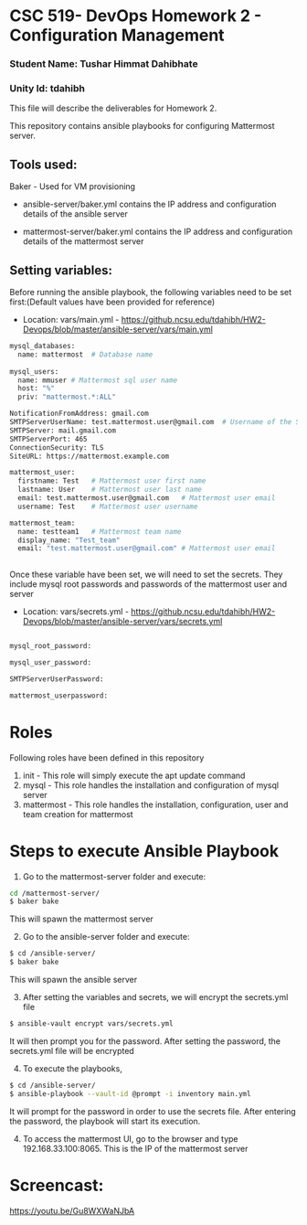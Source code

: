# CSC 519- DevOps Homework 2 - Configuration Management

### Student Name: Tushar Himmat Dahibhate
### Unity Id: tdahibh

This file will describe the deliverables for Homework 2.

This repository contains ansible playbooks for configuring Mattermost server.

## Tools used:
Baker - Used for VM provisioning

- ansible-server/baker.yml contains the IP address and configuration details of the ansible server

- mattermost-server/baker.yml contains the IP address and configuration details of the mattermost server

## Setting variables:
Before running the ansible playbook, the following variables need to be set first:(Default values have been provided for reference)

- Location: vars/main.yml - https://github.ncsu.edu/tdahibh/HW2-Devops/blob/master/ansible-server/vars/main.yml

```bash
mysql_databases:
  name: mattermost  # Database name
  
mysql_users:
  name: mmuser # Mattermost sql user name
  host: "%"
  priv: "mattermost.*:ALL"

NotificationFromAddress: gmail.com
SMTPServerUserName: test.mattermost.user@gmail.com  # Username of the SMTP server
SMTPServer: mail.gmail.com
SMTPServerPort: 465
ConnectionSecurity: TLS
SiteURL: https://mattermost.example.com

mattermost_user:
  firstname: Test   # Mattermost user first name
  lastname: User    # Mattermost user last name
  email: test.mattermost.user@gmail.com   # Mattermost user email
  username: Test    # Mattermost user username

mattermost_team:    
  name: testteam1   # Mattermost team name
  display_name: "Test_team"  
  email: "test.mattermost.user@gmail.com" # Mattermost user email
  
```

Once these variable have been set, we will need to set the secrets. They include mysql root passwords and passwords of the mattermost user and server
- Location: vars/secrets.yml - https://github.ncsu.edu/tdahibh/HW2-Devops/blob/master/ansible-server/vars/secrets.yml

```bash

mysql_root_password: 

mysql_user_password: 

SMTPServerUserPassword: 

mattermost_userpassword: 

```

# Roles

Following roles have been defined in this repository

1. init - This role will simply execute the apt update command
2. mysql - This role handles the installation and configuration of mysql server
3. mattermost - This role handles the installation, configuration, user and team creation for mattermost

# Steps to execute Ansible Playbook
1. Go to the mattermost-server folder and execute:

```bash
cd /mattermost-server/
$ baker bake
```

This will spawn the mattermost server

2. Go to the ansible-server folder and execute:

```bash
$ cd /ansible-server/
$ baker bake
```

This will spawn the ansible server

3. After setting the variables and secrets, we will encrypt the secrets.yml file
```bash
$ ansible-vault encrypt vars/secrets.yml
```
It will then prompt you for the password.
After setting the password, the secrets.yml file will be encrypted

4. To execute the playbooks,

```bash
$ cd /ansible-server/
$ ansible-playbook --vault-id @prompt -i inventory main.yml
```
It will prompt for the password in order to use the secrets file.
After entering the password, the playbook will start its execution.


4. To access the mattermost UI, go to the browser and type  192.168.33.100:8065. 
This is the IP of the mattermost server



# Screencast:
https://youtu.be/Gu8WXWaNJbA


